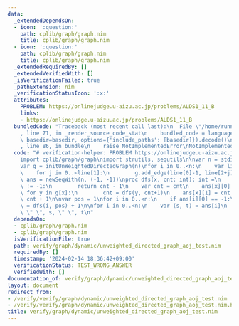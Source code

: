 ```yaml
---
data:
  _extendedDependsOn:
  - icon: ':question:'
    path: cplib/graph/graph.nim
    title: cplib/graph/graph.nim
  - icon: ':question:'
    path: cplib/graph/graph.nim
    title: cplib/graph/graph.nim
  _extendedRequiredBy: []
  _extendedVerifiedWith: []
  _isVerificationFailed: true
  _pathExtension: nim
  _verificationStatusIcon: ':x:'
  attributes:
    PROBLEM: https://onlinejudge.u-aizu.ac.jp/problems/ALDS1_11_B
    links:
    - https://onlinejudge.u-aizu.ac.jp/problems/ALDS1_11_B
  bundledCode: "Traceback (most recent call last):\n  File \"/home/runner/.local/lib/python3.10/site-packages/onlinejudge_verify/documentation/build.py\"\
    , line 71, in _render_source_code_stat\n    bundled_code = language.bundle(stat.path,\
    \ basedir=basedir, options={'include_paths': [basedir]}).decode()\n  File \"/home/runner/.local/lib/python3.10/site-packages/onlinejudge_verify/languages/nim.py\"\
    , line 86, in bundle\n    raise NotImplementedError\nNotImplementedError\n"
  code: "# verification-helper: PROBLEM https://onlinejudge.u-aizu.ac.jp/problems/ALDS1_11_B\n\
    import cplib/graph/graph\nimport strutils, sequtils\n\nvar n = stdin.readLine.parseint\n\
    var g = initUnWeightedDirectedGraph(n)\nfor i in 0..<n:\n    var line = stdin.readLine.split().map(parseInt)\n\
    \    for j in 0..<line[1]:\n        g.add_edge(line[0]-1, line[2+j]-1)\n\nvar\
    \ ans = newSeqWith(n, (-1, -1))\nproc dfs(x, cnt: int): int =\n    if ans[x][0]\
    \ != -1:\n        return cnt - 1\n    var cnt = cnt\n    ans[x][0] = cnt\n   \
    \ for y in g[x]:\n        cnt = dfs(y, cnt+1)\n    ans[x][1] = cnt + 1\n    return\
    \ cnt + 1\n\nvar pos = 1\nfor i in 0..<n:\n    if ans[i][0] == -1:\n        pos\
    \ = dfs(i, pos) + 1\n\nfor i in 0..<n:\n    var (s, t) = ans[i]\n    echo i+1,\
    \ \" \", s, \" \", t\n"
  dependsOn:
  - cplib/graph/graph.nim
  - cplib/graph/graph.nim
  isVerificationFile: true
  path: verify/graph/dynamic/unweighted_directed_graph_aoj_test.nim
  requiredBy: []
  timestamp: '2024-02-14 18:36:42+09:00'
  verificationStatus: TEST_WRONG_ANSWER
  verifiedWith: []
documentation_of: verify/graph/dynamic/unweighted_directed_graph_aoj_test.nim
layout: document
redirect_from:
- /verify/verify/graph/dynamic/unweighted_directed_graph_aoj_test.nim
- /verify/verify/graph/dynamic/unweighted_directed_graph_aoj_test.nim.html
title: verify/graph/dynamic/unweighted_directed_graph_aoj_test.nim
---
```

